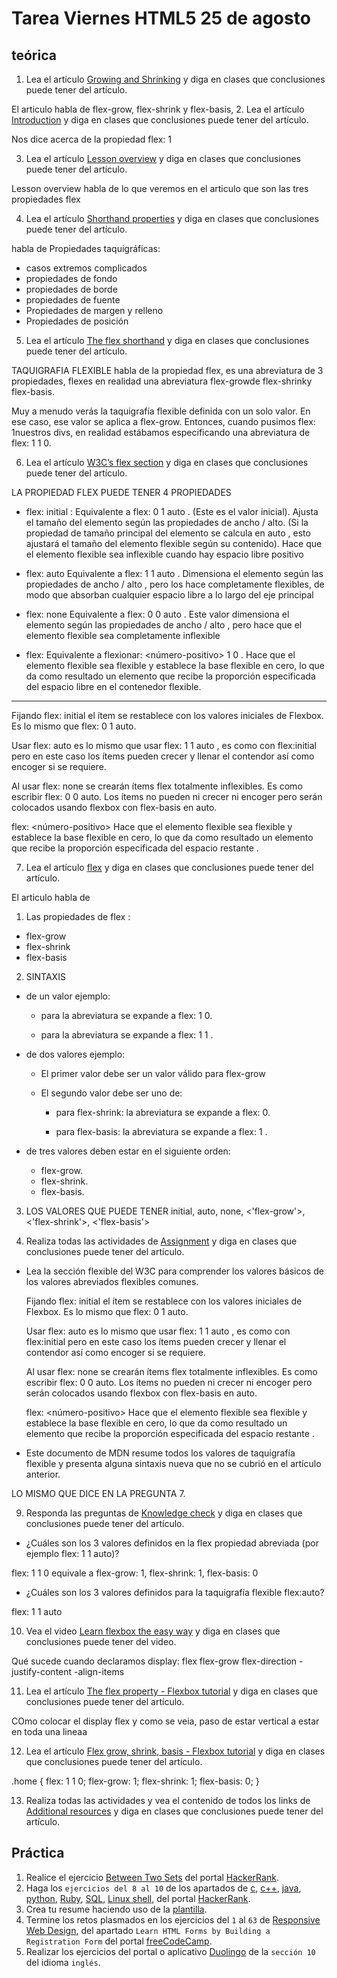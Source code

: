 # Tarea Viernes HTML5 25 de agosto

## teórica

1. Lea el artículo [Growing and Shrinking](https://www.theodinproject.com/lessons/foundations-growing-and-shrinking) y diga en clases que conclusiones puede tener del artículo.

El articulo habla de flex-grow, flex-shrink y flex-basis, 
2. Lea el artículo [Introduction](https://www.theodinproject.com/lessons/foundations-growing-and-shrinking#introduction) y diga en clases que conclusiones puede tener del artículo.

Nos dice acerca de la propiedad flex: 1 

3. Lea el artículo [Lesson overview](https://www.theodinproject.com/lessons/foundations-growing-and-shrinking#lesson-overview) y diga en clases que conclusiones puede tener del artículo.

Lesson overview habla de lo que veremos en el articulo que son las tres propiedades flex


4. Lea el artículo [Shorthand properties](https://developer.mozilla.org/en-US/docs/Web/CSS/Shorthand_properties) y diga en clases que conclusiones puede tener del artículo.

habla de Propiedades taquigráficas:
- casos extremos complicados
- propiedades de fondo 
- propiedades de borde
- propiedades de fuente
- Propiedades de margen y relleno
- Propiedades de posición

5. Lea el artículo [The flex shorthand](https://www.theodinproject.com/lessons/foundations-growing-and-shrinking#the-flex-shorthand) y diga en clases que conclusiones puede tener del artículo.

TAQUIGRAFIA FLEXIBLE
habla de la propiedad flex, es una abreviatura de 3 propiedades, flexes en realidad una abreviatura flex-growde flex-shrinky flex-basis.

Muy a menudo verás la taquigrafía flexible definida con un solo valor. En ese caso, ese valor se aplica a flex-grow. Entonces, cuando pusimos flex: 1nuestros divs, en realidad estábamos especificando una abreviatura de flex: 1 1 0.

6. Lea el artículo [W3C’s flex section](https://www.w3.org/TR/css-flexbox-1/#flex-common) y diga en clases que conclusiones puede tener del artículo.

LA PROPIEDAD FLEX PUEDE TENER 4 PROPIEDADES

- flex: initial  : Equivalente a flex: 0 1 auto . (Este es el valor inicial). Ajusta el tamaño del elemento según las propiedades de ancho / alto. (Si la propiedad de tamaño principal del elemento se calcula en auto , esto ajustará el tamaño del elemento flexible según su contenido). Hace que el elemento flexible sea inflexible cuando hay espacio libre positivo

- flex: auto
 Equivalente a flex: 1 1 auto . Dimensiona el elemento según las propiedades de ancho / alto , pero los hace completamente flexibles, de modo que absorban cualquier espacio libre a lo largo del eje principal

- flex: none
Equivalente a flex: 0 0 auto . Este valor dimensiona el elemento según las propiedades de ancho / alto , pero hace que el elemento flexible sea completamente inflexible 

- flex: <positive-number>
Equivalente a flexionar: <número-positivo> 1 0 . Hace que el elemento flexible sea flexible y establece la base flexible en cero, lo que da como resultado un elemento que recibe la proporción especificada del espacio libre en el contenedor flexible.
------------------------------------

Fijando flex: initial el ítem se restablece con los valores iniciales de Flexbox. Es lo mismo que flex: 0 1 auto.

Usar flex: auto es lo mismo que usar flex: 1 1 auto , es como con flex:initial pero en este caso los ítems pueden crecer y llenar el contendor así como encoger si se requiere.

Al usar flex: none se crearán ítems flex totalmente inflexibles. Es como escribir flex: 0 0 auto. Los ítems no pueden ni crecer ni encoger pero serán colocados usando flexbox con flex-basis en auto.

flex: <número-positivo>
Hace que el elemento flexible sea flexible y establece la base flexible en cero, lo que da como resultado un elemento que recibe la proporción especificada del espacio restante .


7. Lea el artículo [flex](https://developer.mozilla.org/en-US/docs/Web/CSS/flex) y diga en clases que conclusiones puede tener del artículo.

El articulo habla de 
1. Las propiedades de flex :

- flex-grow
- flex-shrink
- flex-basis

2. SINTAXIS 

- de un valor ejemplo: 

  * para <flex-grow> la abreviatura se expande a flex: <flex-grow> 1 0.

  * para <flex-basis>la abreviatura se expande a flex: 1 1 <flex-basis>.

- de dos valores ejemplo:

  * El primer valor debe ser un valor válido para flex-grow

  * El segundo valor debe ser uno de:
    + para flex-shrink: la abreviatura se expande a flex: <flex-grow> <flex-shrink> 0.

    + para flex-basis: la abreviatura se expande a flex: <flex-grow> 1 <flex-basis>.

- de tres valores deben estar en el siguiente orden:

  * flex-grow.
  * flex-shrink.
  * flex-basis.

3. LOS VALORES QUE PUEDE TENER initial, auto, none, <'flex-grow'>, <'flex-shrink'>, <'flex-basis'>

8. Realiza todas las actividades de [Assignment](https://www.theodinproject.com/lessons/foundations-growing-and-shrinking#assignment) y diga en clases que conclusiones puede tener del artículo.

- Lea la sección flexible del W3C para comprender los valores básicos de los valores abreviados flexibles comunes.

  Fijando flex: initial el ítem se restablece con los valores iniciales de Flexbox. Es lo mismo que flex: 0 1 auto.

  Usar flex: auto es lo mismo que usar flex: 1 1 auto , es como con flex:initial pero en este caso los ítems pueden crecer y llenar el contendor así como encoger si se requiere.

  Al usar flex: none se crearán ítems flex totalmente inflexibles. Es como escribir flex: 0 0 auto. Los ítems no pueden ni crecer ni encoger pero serán colocados usando flexbox con flex-basis en auto.

  flex: <número-positivo>
  Hace que el elemento flexible sea flexible y establece la base flexible en cero, lo que da como resultado un elemento que recibe la proporción especificada del espacio restante .

- Este documento de MDN resume todos los valores de taquigrafía flexible y presenta alguna sintaxis nueva que no se cubrió en el artículo anterior.

LO MISMO QUE DICE EN LA PREGUNTA 7. 

9. Responda las preguntas de [Knowledge check](https://www.theodinproject.com/lessons/foundations-growing-and-shrinking#knowledge-check) y diga en clases que conclusiones puede tener del artículo.

- ¿Cuáles son los 3 valores definidos en la flex propiedad abreviada (por ejemplo flex: 1 1 auto)?

flex: 1 1 0 equivale  a flex-grow: 1, flex-shrink: 1, flex-basis: 0
 
- ¿Cuáles son los 3 valores definidos para la taquigrafía flexible flex:auto? 

flex: 1 1 auto

10. Vea el video [Learn flexbox the easy way](https://www.youtube.com/watch?v=u044iM9xsWU&t=1s&ab_channel=KevinPowell) y diga en clases que conclusiones puede tener del video.

Qué sucede cuando declaramos display: flex
flex-grow
flex-direction
-justify-content
-align-items

11. Lea el artículo [The flex property - Flexbox tutorial](https://scrimba.com/learn/flexbox/the-flex-property-flexbox-tutorial-cGNKJTv) y diga en clases que conclusiones puede tener del artículo.

COmo colocar el display flex y como se veia, paso de estar vertical a estar en toda una lineaa

12. Lea el artículo [Flex grow, shrink, basis - Flexbox tutorial](https://scrimba.com/learn/flexbox/flex-grow-shrink-basis-flexbox-tutorial-ck6L7fv) y diga en clases que conclusiones puede tener del artículo.

.home {
  flex: 1 1 0;
  flex-grow: 1;
  flex-shrink: 1;
  flex-basis: 0;
}

13. Realiza todas las actividades y vea el contenido de todos los links de [Additional resources](https://www.theodinproject.com/lessons/foundations-growing-and-shrinking#additional-resources) y diga en clases que conclusiones puede tener del artículo.

## Práctica

1. Realice el ejercicio [Between Two Sets](https://www.hackerrank.com/challenges/between-two-sets/problem?isFullScreen=false) del portal [HackerRank](https://www.hackerrank.com/dashboard).
2. Haga los `ejercicios del 8 al 10` de los apartados de [c](https://www.hackerrank.com/domains/c), [c++](https://www.hackerrank.com/domains/cpp), [java](https://www.hackerrank.com/domains/java), [python](https://www.hackerrank.com/domains/python), [Ruby](https://www.hackerrank.com/domains/ruby), [SQL](https://www.hackerrank.com/domains/sql), [Linux shell](https://www.hackerrank.com/domains/shell), del portal [HackerRank](https://www.hackerrank.com/dashboard).
3. Crea tu resume haciendo uso de la [plantilla](https://docs.google.com/document/d/1jfUa4HGBDjt2peJPQ0Wg1YhdGkCoSysS6QMT4u8bCic/edit?usp=sharing).
4. Termine los retos plasmados en los ejercicios del `1` al `63` de [Responsive Web Design](https://www.freecodecamp.org/learn/2022/responsive-web-design/), del apartado `Learn HTML Forms by Building a Registration Form` del portal [freeCodeCamp](https://www.freecodecamp.org/learn/).
5. Realizar los ejercicios del portal o aplicativo [Duolingo](https://www.duolingo.com/learn) de la `sección 10` del idioma `inglés`.